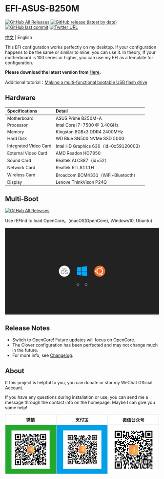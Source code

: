 EFI-ASUS-B250M
========

[![GitHub All Releases](https://img.shields.io/github/downloads/lichongjia/EFI-ASUS-B250M/total.svg?color=brightgreen)](https://github.com/lichongjia/EFI-ASUS-B250M/releases) [![GitHub release (latest by date)](https://img.shields.io/github/v/release/lichongjia/EFI-ASUS-B250M.svg)](https://github.com/lichongjia/EFI-ASUS-B250M/releases) [![GitHub last commit](https://img.shields.io/github/last-commit/lichongjia/EFI-ASUS-B250M.svg?color=red)](https://github.com/lichongjia/EFI-ASUS-B250M/commits/master) [![Twitter URL](https://img.shields.io/twitter/url.svg?color=red&label=Twitter&style=social&url=https%3A%2F%2Ftwitter.com%2Flichongjia)](https://twitter.com/lichongjia)

[中文](README.md) | English

This EFI configuration works perfectly on my desktop. If your configuration happens to be the same or similar to mine, you can use it. In theory, If your motherboard is 100 series or higher, you can use my EFI as a template for configuration.

**Please download the latest version from [Here](https://github.com/lichongjia/EFI-ASUS-B250M/releases).**

Additional tutorial：[Making a multi-functional bootable USB flash drive](Others/bootUSB.md)



## Hardware

| Specifications        | Detail                                 |
| :-------------------- | :------------------------------------- |
| Motherboard           | ASUS Prime B250M-A                     |
| Processor             | Intel Core i7-7500 @ 3.40GHz           |
| Memory                | Kingston 8GBx3 DDR4 2400MHz            |
| Hard Disk             | WD Blue SN500 NVMe SSD 500G            |
| Integrated Video Card | Intel HD Graphics 630（id=0x59120003） |
| External Video Card   | AMD Readon HD7850                      |
| Sound Card            | Realtek ALC887（id=52）                |
| Network Card          | Realtek RTL8111H                       |
| Wireless Card         | Broadcom BCM4331（WiFi+Bluetooth）     |
| Display               | Lenove ThinkVison P24Q                 |



## Multi-Boot

[![GitHub All Releases](https://img.shields.io/badge/Tutorial%20Link-PCbeta-9cf.svg)](http://bbs.pcbeta.com/viewthread-1835917-1-1.html)

Use rEFInd to load OpenCore。(macOS(OpenCore), Windows10, Ubuntu)

<img title="BootMenu" src="Docs/img/BootMenu.png" alt="BootMenu" data-align="center">



## Release Notes

* Switch to OpenCore! Future updates will focus on OpenCore.
* The Clover configuration has been perfected and may not change much in the future.
* For more info, see [Changelog](Changelog.md).



## About

If this project is helpful to you, you can donate or star my WeChat Official Account.

If you have any questions during installation or use, you can send me a message through the contact info on the homepage. Maybe I can give you some help!

<img title="QRcode" src="Docs/img/QRcode.png" alt="QRcode" data-align="center">

